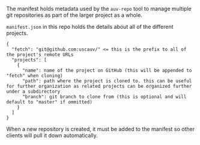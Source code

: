 The manifest holds metadata used by the `auv-repo` tool to manage multiple git repositories as part of the larger project as a whole.

`manifest.json` in this repo holds the details about all of the different projects.
```
{
  "fetch": "git@github.com:uscauv/" <= this is the prefix to all of the project's remote URLs
  "projects": [
    {
      "name": name of the project on GitHub (this will be appended to "fetch" when cloning)
      "path": path where the project is cloned to. this can be useful for further organization as related projects can be organized further under a subdirectory
      "branch": git branch to clone from (this is optional and will default to "master" if ommitted)
    }
  ]
}
```

When a new repository is created, it must be added to the manifest so other clients will pull it down automatically.
